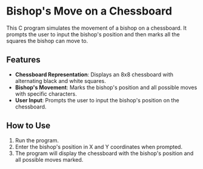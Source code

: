 # Bishop's Move on a Chessboard

This C program simulates the movement of a bishop on a chessboard. It prompts the user to input the bishop's position and then marks all the squares the bishop can move to.

## Features

- **Chessboard Representation**: Displays an 8x8 chessboard with alternating black and white squares.
- **Bishop's Movement**: Marks the bishop's position and all possible moves with specific characters.
- **User Input**: Prompts the user to input the bishop's position on the chessboard.

## How to Use

1. Run the program.
2. Enter the bishop's position in X and Y coordinates when prompted.
3. The program will display the chessboard with the bishop's position and all possible moves marked.
